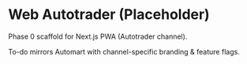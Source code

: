 # Web Autotrader (Placeholder)

Phase 0 scaffold for Next.js PWA (Autotrader channel).

To-do mirrors Automart with channel-specific branding & feature flags.
